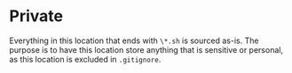 # Private

Everything in this location that ends with `\*.sh` is sourced as-is. The purpose is to have this location store anything that is sensitive or personal, as this location is excluded in `.gitignore`.
